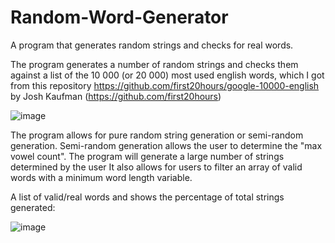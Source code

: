 # Random-Word-Generator
A program that generates random strings and checks for real words.

The program generates a number of random strings and checks them against a list of the 10 000 (or 20 000) most used english words, which I got from this repository https://github.com/first20hours/google-10000-english by Josh Kaufman (https://github.com/first20hours)

![image](https://user-images.githubusercontent.com/63872314/112727722-85241700-8f2c-11eb-98b4-cb4524d02df8.png)

The program allows for pure random string generation or semi-random generation. Semi-random generation allows the user to determine the "max vowel count". The program will generate a large number of strings determined by the user It also allows for users to filter an array of valid words with a minimum word length variable. 

A list of valid/real words and shows the percentage of total strings generated:

![image](https://user-images.githubusercontent.com/63872314/112727784-cae0df80-8f2c-11eb-81b8-00c7232a4e4a.png)


